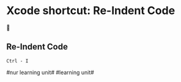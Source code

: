 # Xcode shortcut: Re-Indent Code
🚀

## Re-Indent Code

`Ctrl - I`

#nur learning unit# #learning unit#